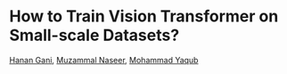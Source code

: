 # How to Train Vision Transformer on Small-scale Datasets?

[Hanan Gani]([https://scholar.google.co.in/citations?user=XFugeQ4AAAAJ&hl=en]), [Muzammal Naseer]([https://muzammal-naseer.netlify.app/]), [Mohammad Yaqub]([https://scholar.google.co.uk/citations?hl=en&user=9dfn5GkAAAAJ&view_op=list_works&sortby=pubdate])
